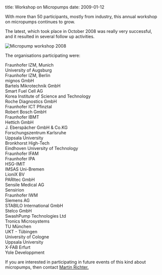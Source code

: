 title: Workshop on Micropumps
date: 2009-01-12 

With more than 50 participants, mostly from industry, this annual workshop on micropumps continues to grow.
<!--break-->
The latest, which took place in October 2008 was really very successful, and it resulted in several follow up activities.


![Micropump workshop 2008]("/4m-association/images/100_0285%20for%20web.jpg)

The organisations participating were:

Fraunhofer IZM, Munich  
University of Augsburg  
Fraunhofer IZM, Berlin  
mignos GmbH  
Bartels Mikrotechnik GmbH  
Smart Fuel Cell AG  
Korea Institute of Science and Technology  
Roche Diagnostics GmbH  
Fraunhofer ICT Pfinztal  
Robert Bosch GmbH  
Fraunhofer IBMT  
Hettich GmbH  
J. Eberspächer GmbH & Co.KG  
Forschungszentrum Karlsruhe  
Uppsala University  
Bronkhorst High-Tech  
Eindhoven University of Technology  
Fraunhofer IFAM  
Fraunhofer IPA  
HSG-IMIT  
IMSAS Uni-Bremen  
LioniX BV  
PARItec GmbH  
Sensile Medical AG  
Sensirion  
Fraunhofer IWM  
Siemens AG  
STABILO International GmbH  
Stelco GmbH  
SwashPump Technologies Ltd  
Tronics Microsystems  
TU München  
UKT - Tübingen  
University of Cologne  
Uppsala University  
X-FAB Erfurt  
Yole Developpment

If you are interested in participating in future events of this kind about micropumps, then contact <a href="Martin.Richter@izm-m.fraunhofer.de"> Martin Richter.</a>